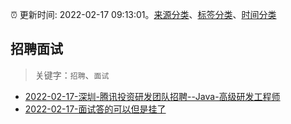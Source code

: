 :alarm_clock: 更新时间: 2022-02-17 09:13:01。[来源分类](../README.md)、[标签分类](../TAGS.md)、[时间分类](../TIMELINE.md)

## 招聘面试


> 关键字：`招聘`、`面试`



- [2022-02-17-深圳-腾讯投资研发团队招聘--Java-高级研发工程师](https://www.v2ex.com/t/834547) 
- [2022-02-17-面试答的可以但是挂了](https://www.v2ex.com/t/834531) 